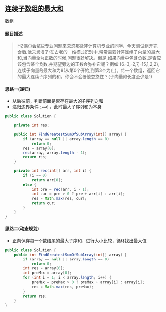 ## [连续子数组的最大和](https://www.nowcoder.com/practice/459bd355da1549fa8a49e350bf3df484)

<code style="color: var(--vscode-textPreformat-foreground); font-family: Menlo, Monaco, Consolas, &quot;Droid Sans Mono&quot;, &quot;Courier New&quot;, monospace, &quot;Droid Sans Fallback&quot;; font-size: 14px; line-height: 19px;">数组</code>

#### 题目描述

> HZ偶尔会拿些专业问题来忽悠那些非计算机专业的同学。今天测试组开完会后,他又发话了:在古老的一维模式识别中,常常需要计算连续子向量的最大和,当向量全为正数的时候,问题很好解决。但是,如果向量中包含负数,是否应该包含某个负数,并期望旁边的正数会弥补它呢？例如:{6,-3,-2,7,-15,1,2,2},连续子向量的最大和为8(从第0个开始,到第3个为止)。给一个数组，返回它的最大连续子序列的和，你会不会被他忽悠住？(子向量的长度至少是1)

#### 思路一(递归)
* 从后往前，判断前面是否存在最大的子序列之和
* 递归边界条件 `i==0` ，此时最大子序列和为本身
```java
public class Solution {

    private int res;

    public int FindGreatestSumOfSubArray(int[] array) {
        if (array == null || array.length == 0)
            return 0;
        res = array[0];
        rec(array, array.length - 1);
        return res;
    }

    private int rec(int[] arr, int i) {
        if (i == 0)
            return arr[0];
        else {
            int pre = rec(arr, i - 1);
            int cur = pre > 0 ? pre + arr[i] : arr[i];
            res = Math.max(res, cur);
            return cur;
        }
    }
}
```

#### 思路二(动态规划)
* 正向保存每一个数结尾的最大子序和，进行大小比较，循环找出最大值
```java
public class Solution {
    public int FindGreatestSumOfSubArray(int[] array) {
        if (array == null || array.length == 0)
            return 0;
        int res = array[0];
        int preMax = array[0];
        for (int i = 1; i < array.length; i++) {
            preMax = preMax > 0 ? preMax + array[i] : array[i];
            res = Math.max(res, preMax);
        }
        return res;
    }
}
```